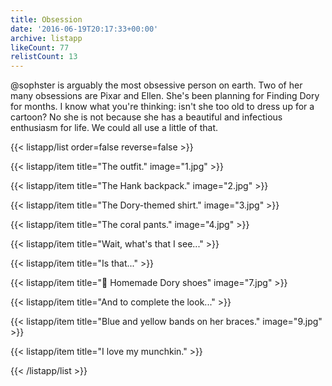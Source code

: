 ```yaml
---
title: Obsession
date: '2016-06-19T20:17:33+00:00'
archive: listapp
likeCount: 77
relistCount: 13
---
```


@sophster is arguably the most obsessive person on earth. Two of her many obsessions are Pixar and Ellen. She's been planning for Finding Dory for months. I know what you're thinking: isn't she too old to dress up for a cartoon? No she is not because she has a beautiful and infectious enthusiasm for life. We could all use a little of that.

{{< listapp/list order=false reverse=false >}}

   {{< listapp/item title="The outfit."
      image="1.jpg" >}}

   {{< listapp/item title="The Hank backpack."
      image="2.jpg" >}}

   {{< listapp/item title="The Dory-themed shirt."
      image="3.jpg" >}}

   {{< listapp/item title="The coral pants."
      image="4.jpg" >}}

   {{< listapp/item title="Wait, what's that I see..." >}}

   {{< listapp/item title="Is that..." >}}

   {{< listapp/item title="🐠 Homemade Dory shoes"
      image="7.jpg" >}}

   {{< listapp/item title="And to complete the look..." >}}

   {{< listapp/item title="Blue and yellow bands on her braces."
      image="9.jpg" >}}

   {{< listapp/item title="I love my munchkin." >}}

{{< /listapp/list >}}
